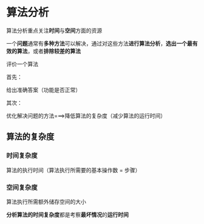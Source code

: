 # 算法分析

算法分析重点关注**时间**与**空间**方面的资源

一个**问题**通常有**多种方法**可以解决，通过对这些方法**进行算法分析**，**选出一个最有效的算法**，或者**排除较差的算法**



评价一个算法

首先：

给出准确答案（功能是否正常）

其次：

优化解决问题的方法===>降低算法的复杂度（减少算法的运行时间）



## 算法的复杂度

### 时间复杂度

算法的执行时间（算法执行所需要的基本操作数 = 步骤）

### 空间复杂度

算法执行所需额外储存空间的大小



**分析算法的时间复杂度**都是考察**最坏情况**的**运行时间**









